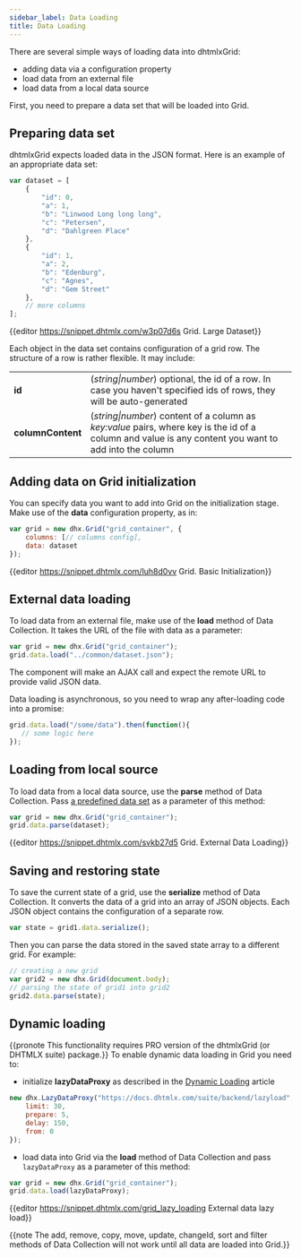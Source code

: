 ```yaml
---
sidebar_label: Data Loading
title: Data Loading
---          
```


There are several simple ways of loading data into dhtmlxGrid:

- adding data via a configuration property
- load data from an external file
- load data from a local data source

First, you need to prepare a data set that will be loaded into Grid.

Preparing data set
-------------------

dhtmlxGrid expects loaded data in the JSON format. Here is an example of an appropriate data set:

~~~js
var dataset = [
    {
        "id": 0,
        "a": 1,
        "b": "Linwood Long long long",
        "c": "Petersen",
        "d": "Dahlgreen Place"
    },
    {
        "id": 1,
        "a": 2,
        "b": "Edenburg",
        "c": "Agnes",
        "d": "Gem Street"
    },
    // more columns
];
~~~

{{editor    https://snippet.dhtmlx.com/w3p07d6s	Grid. Large Dataset}}

Each object in the data set contains configuration of a grid row. The structure of a row is rather flexible. It may include:

<table class="webixdoc_links">
	<tbody>
        <tr>
			<td class="webixdoc_links0"><b>id</b></td>
			<td>(<i>string|number</i>) optional, the id of a row. In case you haven't specified ids of rows, they will be auto-generated</td>
		</tr>
        <tr>
			<td class="webixdoc_links0"><b>columnContent</b></td>
			<td>(<i>string|number</i>) content of a column as <i>key:value</i> pairs, where key is the id of a column and value is any content you want to add into the column</td>
		</tr>
    </tbody>
</table>

Adding data on Grid initialization
---------------------

You can specify data you want to add into Grid on the initialization stage. Make use of the **data** configuration property, as in:

~~~js
var grid = new dhx.Grid("grid_container", {
    columns: [// columns config],
    data: dataset
});
~~~

{{editor    https://snippet.dhtmlx.com/luh8d0vv	Grid. Basic Initialization}}


External data loading
--------------------

To load data from an external file, make use of the **load** method of Data Collection. It takes the URL of the file with data as a parameter:

~~~js
var grid = new dhx.Grid("grid_container");
grid.data.load("../common/dataset.json");
~~~

The component will make an AJAX call and expect the remote URL to provide valid JSON data.

Data loading is asynchronous, so you need to wrap any after-loading code into a promise:

~~~js
grid.data.load("/some/data").then(function(){
   // some logic here
});
~~~

Loading from local source
------------------

To load data from a local data source, use the **parse** method of Data Collection. Pass [a predefined data set](#preparingdataset) as a parameter of this method:

~~~js
var grid = new dhx.Grid("grid_container");
grid.data.parse(dataset);
~~~

{{editor    https://snippet.dhtmlx.com/svkb27d5	Grid. External Data Loading}}

Saving and restoring state
----------------------------

To save the current state of a grid, use the **serialize** method of Data Collection. It converts the data of a grid into an array of JSON objects. 
Each JSON object contains the configuration of a separate row.

~~~js
var state = grid1.data.serialize();
~~~

Then you can parse the data stored in the saved state array to a different grid. For example:

~~~js
// creating a new grid
var grid2 = new dhx.Grid(document.body);
// parsing the state of grid1 into grid2
grid2.data.parse(state);
~~~

Dynamic loading 
------------------

{{pronote This functionality requires PRO version of the dhtmlxGrid (or DHTMLX suite) package.}}
To enable dynamic data loading in Grid you need to:

- initialize **lazyDataProxy** as described in the [Dynamic Loading](helpers/lazydataproxy.md) article

~~~js
new dhx.LazyDataProxy("https://docs.dhtmlx.com/suite/backend/lazyload", {
    limit: 30,
    prepare: 5,
    delay: 150,
    from: 0
});
~~~

-  load data into Grid via the **load** method of Data Collection and pass `lazyDataProxy` as a parameter of this method:

~~~js
var grid = new dhx.Grid("grid_container");
grid.data.load(lazyDataProxy);
~~~

{{editor    https://snippet.dhtmlx.com/grid_lazy_loading	External data lazy load}}

{{note The add, remove, copy, move, update, changeId, sort and filter methods of Data Collection will not work until all data are loaded into Grid.}}


